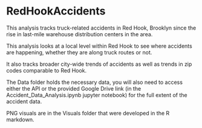 # RedHookAccidents
This analysis tracks truck-related accidents in Red Hook, Brooklyn since the rise in last-mile warehouse distribution centers in the area.

This analysis looks at a local level within Red Hook to see where accidents are happening, whether they are along truck routes or not. 

It also tracks broader city-wide trends of accidents as well as trends in zip codes comparable to Red Hook.

The Data folder holds the necessary data, you will also need to access either the API or the provided Google Drive link (in the Accident_Data_Analysis.ipynb jupyter notebook) for the full extent of the accident data.

PNG visuals are in the Visuals folder that were developed in the R markdown. 

